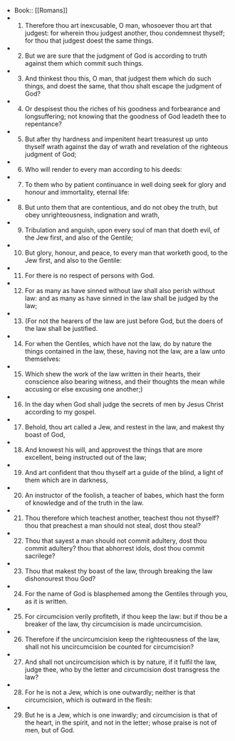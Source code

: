 - Book:: [[Romans]]
- 1. Therefore thou art inexcusable, O man, whosoever thou art that judgest: for wherein thou judgest another, thou condemnest thyself; for thou that judgest doest the same things.
- 2. But we are sure that the judgment of God is according to truth against them which commit such things.
- 3. And thinkest thou this, O man, that judgest them which do such things, and doest the same, that thou shalt escape the judgment of God?
- 4. Or despisest thou the riches of his goodness and forbearance and longsuffering; not knowing that the goodness of God leadeth thee to repentance?
- 5. But after thy hardness and impenitent heart treasurest up unto thyself wrath against the day of wrath and revelation of the righteous judgment of God;
- 6. Who will render to every man according to his deeds:
- 7. To them who by patient continuance in well doing seek for glory and honour and immortality, eternal life:
- 8. But unto them that are contentious, and do not obey the truth, but obey unrighteousness, indignation and wrath,
- 9. Tribulation and anguish, upon every soul of man that doeth evil, of the Jew first, and also of the Gentile;
- 10. But glory, honour, and peace, to every man that worketh good, to the Jew first, and also to the Gentile:
- 11. For there is no respect of persons with God.
- 12. For as many as have sinned without law shall also perish without law: and as many as have sinned in the law shall be judged by the law;
- 13. (For not the hearers of the law are just before God, but the doers of the law shall be justified.
- 14. For when the Gentiles, which have not the law, do by nature the things contained in the law, these, having not the law, are a law unto themselves:
- 15. Which shew the work of the law written in their hearts, their conscience also bearing witness, and their thoughts the mean while accusing or else excusing one another;)
- 16. In the day when God shall judge the secrets of men by Jesus Christ according to my gospel.
- 17. Behold, thou art called a Jew, and restest in the law, and makest thy boast of God,
- 18. And knowest his will, and approvest the things that are more excellent, being instructed out of the law;
- 19. And art confident that thou thyself art a guide of the blind, a light of them which are in darkness,
- 20. An instructor of the foolish, a teacher of babes, which hast the form of knowledge and of the truth in the law.
- 21. Thou therefore which teachest another, teachest thou not thyself? thou that preachest a man should not steal, dost thou steal?
- 22. Thou that sayest a man should not commit adultery, dost thou commit adultery? thou that abhorrest idols, dost thou commit sacrilege?
- 23. Thou that makest thy boast of the law, through breaking the law dishonourest thou God?
- 24. For the name of God is blasphemed among the Gentiles through you, as it is written.
- 25. For circumcision verily profiteth, if thou keep the law: but if thou be a breaker of the law, thy circumcision is made uncircumcision.
- 26. Therefore if the uncircumcision keep the righteousness of the law, shall not his uncircumcision be counted for circumcision?
- 27. And shall not uncircumcision which is by nature, if it fulfil the law, judge thee, who by the letter and circumcision dost transgress the law?
- 28. For he is not a Jew, which is one outwardly; neither is that circumcision, which is outward in the flesh:
- 29. But he is a Jew, which is one inwardly; and circumcision is that of the heart, in the spirit, and not in the letter; whose praise is not of men, but of God.
